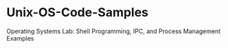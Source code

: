 # Unix-OS-Code-Samples
Operating Systems Lab: Shell Programming, IPC, and Process Management Examples

